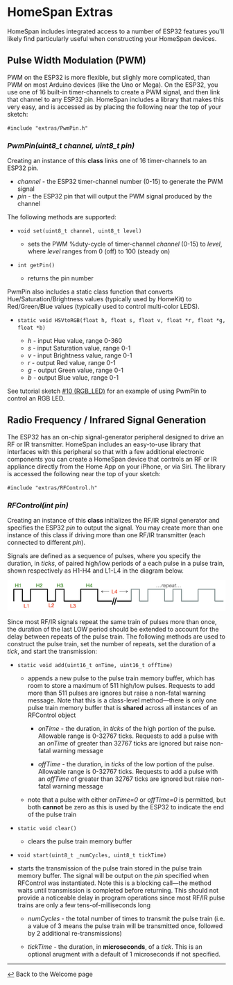 # HomeSpan Extras

HomeSpan includes integrated access to a number of ESP32 features you'll likely find particularly useful when constructing your HomeSpan devices.

## Pulse Width Modulation (PWM)

PWM on the ESP32 is more flexible, but slighly more complicated, than PWM on most Arduino devices (like the Uno or Mega).  On the ESP32, you use one of 16 built-in timer-channels to create a PWM signal, and then link that channel to any ESP32 pin.  HomeSpan includes a library that makes this very easy, and is accessed as by placing the following near the top of your sketch:

`#include "extras/PwmPin.h"`

### *PwmPin(uint8_t channel, uint8_t pin)*

Creating an instance of this **class** links one of 16 timer-channels to an ESP32 pin.

* *channel* - the ESP32 timer-channel number (0-15) to generate the PWM signal
* *pin* - the ESP32 pin that will output the PWM signal produced by the channel

The following methods are supported:

* `void set(uint8_t channel, uint8_t level)`

  * sets the PWM %duty-cycle of timer-channel *channel* (0-15) to *level*, where *level* ranges from 0 (off) to 100 (steady on)
  
* `int getPin()`

  * returns the pin number
  
PwmPin also includes a static class function that converts Hue/Saturation/Brightness values (typically used by HomeKit) to Red/Green/Blue values (typically used to control multi-color LEDS).

* `static void HSVtoRGB(float h, float s, float v, float *r, float *g, float *b)`

  * *h* - input Hue value, range 0-360
  * *s* - input Saturation value, range 0-1
  * *v* - input Brightness value, range 0-1
  * *r* - output Red value, range 0-1
  * *g* - output Green value, range 0-1
  * *b* - output Blue value, range 0-1

See tutorial sketch [#10 (RGB_LED)](../examples/10-RGB_LED) for an example of using PwmPin to control an RGB LED.

## Radio Frequency / Infrared Signal Generation

The ESP32 has an on-chip signal-generator peripheral designed to drive an RF or IR transmitter.  HomeSpan includes an easy-to-use library that interfaces with this peripheral so that with a few additional electronic components you can create a HomeSpan device that controls an RF or IR appliance directly from the Home App on your iPhone, or via Siri.  The library is accessed the following near the top of your sketch:

`#include "extras/RFControl.h"`

### *RFControl(int pin)*

Creating an instance of this **class** initializes the RF/IR signal generator and specifies the ESP32 *pin* to output the signal.  You may create more than one instance of this class if driving more than one RF/IR transmitter (each connected to different *pin*).

Signals are defined as a sequence of pulses, where you specify the duration, in *ticks*, of paired high/low periods of a each pulse in a pulse train, shown respectively as H1-H4 and L1-L4 in the diagram below.

![Pulse Train](images/pulseTrain.png)

Since most RF/IR signals repeat the same train of pulses more than once, the duration of the last LOW period should be extended to account for the delay between repeats of the pulse train.  The following methods are used to construct the pulse train, set the number of repeats, set the duration of a *tick*, and start the transmission:

* `static void add(uint16_t onTime, uint16_t offTime)`

  * appends a new pulse to the pulse train memory buffer, which has room to store a maximum of 511 high/low pulses.  Requests to add more than 511 pulses are ignores but raise a non-fatal warning message.  Note that this is a class-level method—there is only one pulse train memory buffer that is **shared** across all instances of an RFControl object
  
    * *onTime* - the duration, in *ticks* of the high portion of the pulse.  Allowable range is 0-32767 ticks.  Requests to add a pulse with an *onTime* of greater than 32767 ticks are ignored but raise non-fatal warning message

    * *offTime* - the duration, in *ticks* of the low portion of the pulse.  Allowable range is 0-32767 ticks.  Requests to add a pulse with an *offTime* of greater than 32767 ticks are ignored but raise non-fatal warning message
    
  * note that a pulse with either *onTime=0* or *offTime=0* is permitted, but both **cannot** be zero as this is used by the ESP32 to indicate the end of the pulse train
  
* `static void clear()`

  * clears the pulse train memory buffer

* `void start(uint8_t _numCycles, uint8_t tickTime)`

 * starts the transmission of the pulse train stored in the pulse train memory buffer.  The signal will be output on the *pin* specified when RFControl was instantiated.  Note this is a blocking call—the method waits until transmission is completed before returning.  This should not provide a noticeable delay in program operations since most RF/IR pulse trains are only a few tens-of-milliseconds long
 
   * *numCycles* - the total number of times to transmit the pulse train (i.e. a value of 3 means the pulse train will be transmitted once, followed by 2 additional  re-transmissions)
   
   * *tickTime* - the duration, in **microseconds**, of a *tick*.  This is an optional arugment with a default of 1 microseconds if not specified.
 
---

[↩️](README.md) Back to the Welcome page

